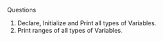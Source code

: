Questions

1. Declare, Initialize and Print all types of Variables.
2. Print ranges of all types of Variables.